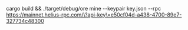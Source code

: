 cargo build && ./target/debug/ore mine --keypair key.json --rpc https://mainnet.helius-rpc.com/\?api-key\=e50cf04d-a438-4700-89e7-327734c48300